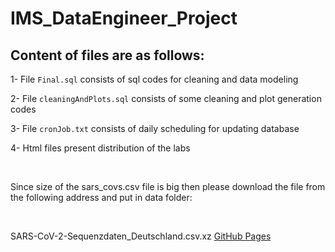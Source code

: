 # IMS_DataEngineer_Project


## Content of files are as follows:

1- File `Final.sql` consists of sql codes for cleaning and data modeling

2- File `cleaningAndPlots.sql` consists of some cleaning and plot generation codes

3- File `cronJob.txt` consists of daily scheduling for updating database

4- Html files present distribution of the labs


</br>


Since size of the sars_covs.csv file is big then please download the file from the following address and put in data folder:

</br> 

SARS-CoV-2-Sequenzdaten_Deutschland.csv.xz [GitHub Pages](https://github.com/robert-koch-institut/SARS-CoV-2-Sequenzdaten_aus_Deutschland/blob/master/SARS-CoV-2-Sequenzdaten_Deutschland.csv.xz)